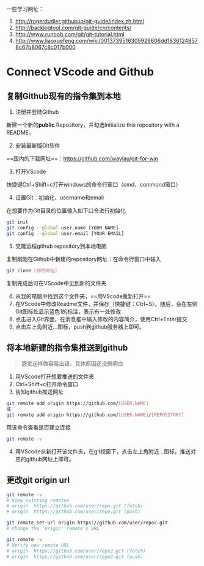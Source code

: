 一些学习网址：

1. http://rogerdudler.github.io/git-guide/index.zh.html
2. http://backlogtool.com/git-guide/cn/contents/
3. http://www.runoob.com/git/git-tutorial.html
4. http://www.liaoxuefeng.com/wiki/0013739516305929606dd18361248578c67b8067c8c017b000



# Connect VScode and Github

## 复制Github现有的指令集到本地

1. 注册并登陆Github

新建一个新的**public** Repository，并勾选Initialize this repository with a README。

2. 安装最新版Git软件

==国内的下载网址==：https://github.com/waylau/git-for-win

3. 打开VScode

快捷键Ctrl+Shift+c打开windows的命令行窗口（cmd，commond窗口）

4. 设置Git：初始化、username和email

在想要作为Git目录的位置输入如下口令进行初始化

```bash
git init
git config --global user.name [YOUR NAME]
git config --global user.email [YOUR EMAIL]
```

5. 克隆远程github repository到本地电脑

复制刚刚在Github中新建的repository网址：在命令行窗口中输入

```bash
git clone [你的网址]
```

复制完成后可在VScode中见到新的文件夹

6. 从我的电脑中找到这个文件夹，==用VScode重新打开==
7. 在VScode中修改Readme文件，并保存（快捷键：Ctrl+S）。随后，会在左侧Git图标处显示蓝色1的标注，表示有一处修改
8. 点击进入Git界面，在消息框中输入修改的内容简介，使用Ctrl+Enter提交
9. 点击左上角附近...图标，push到github服务器上即可。

## 将本地新建的指令集推送到github

> 感觉这样做容易出错，具体原因还没搞明白

1. 用VScode打开想要推送的文件夹
2. Ctrl+Shift+c打开命令窗口
3. 告知github推送网址

```bash
git remote add origin https://github.com/[USER.NAME]
或
git remote add origin https://github.com/[USER.NAME]/[REPOSITORY]
```

用该命令查看是否建立连接

```bash
git remote -v
```

4. 用VScode从新打开该文件夹，在git视窗下，点击左上角附近...图标，推送对应的github网址上即可。

## 更改git origin url

```bash
git remote -v
# View existing remotes
# origin  https://github.com/user/repo.git (fetch)
# origin  https://github.com/user/repo.git (push)

git remote set-url origin https://github.com/user/repo2.git
# Change the 'origin' remote's URL

git remote -v
# Verify new remote URL
# origin  https://github.com/user/repo2.git (fetch)
# origin  https://github.com/user/repo2.git (push)
```


